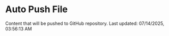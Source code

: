 # Auto Push File

Content that will be pushed to GitHub repository.
Last updated: 07/14/2025, 03:56:13 AM